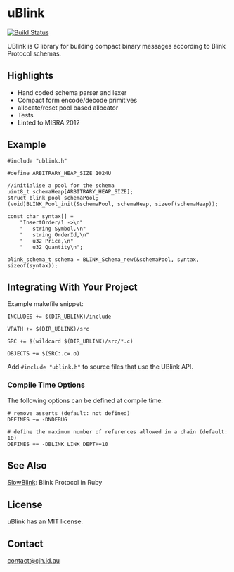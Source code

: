 uBlink
=======

[![Build Status](https://travis-ci.org/cjhdev/ublink.svg?branch=master)](https://travis-ci.org/cjhdev/ublink)

UBlink is C library for building compact binary messages according to
Blink Protocol schemas. 

## Highlights

- Hand coded schema parser and lexer
- Compact form encode/decode primitives
- allocate/reset pool based allocator
- Tests
- Linted to MISRA 2012

## Example

~~~
#include "ublink.h"

#define ARBITRARY_HEAP_SIZE 1024U

//initialise a pool for the schema
uint8_t schemaHeap[ARBITRARY_HEAP_SIZE];
struct blink_pool schemaPool;
(void)BLINK_Pool_init(&schemaPool, schemaHeap, sizeof(schemaHeap));

const char syntax[] =
    "InsertOrder/1 ->\n"
    "   string Symbol,\n"
    "   string OrderId,\n"
    "   u32 Price,\n"
    "   u32 Quantity\n";

blink_schema_t schema = BLINK_Schema_new(&schemaPool, syntax, sizeof(syntax));

~~~

## Integrating With Your Project

Example makefile snippet:

~~~
INCLUDES += $(DIR_UBLINK)/include

VPATH += $(DIR_UBLINK)/src

SRC += $(wildcard $(DIR_UBLINK)/src/*.c)

OBJECTS += $(SRC:.c=.o)
~~~

Add `#include "ublink.h"` to source files that use the UBlink API.


### Compile Time Options

The following options can be defined at compile time. 

~~~
# remove asserts (default: not defined)
DEFINES += -DNDEBUG

# define the maximum number of references allowed in a chain (default: 10)
DEFINES += -DBLINK_LINK_DEPTH=10
~~~

## See Also

[SlowBlink](https://github.com/cjhdev/slow_blink "SlowBlink"): Blink Protocol in Ruby

## License

uBlink has an MIT license.

## Contact

contact@cjh.id.au
    
